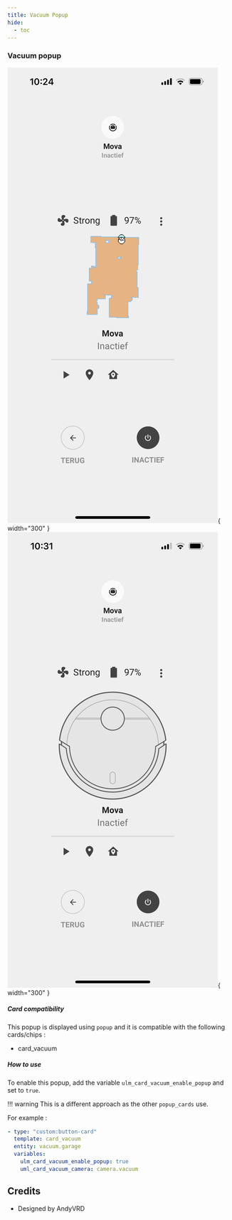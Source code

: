 ```yaml
---
title: Vacuum Popup
hide:
  - toc
---
```

<!-- markdownlint-disable MD046 -->

### Vacuum popup

![Phone](../../assets/img/popup_vacuum.PNG){ width="300" }
![Phone](../../assets/img/popup_vacuum_no_camera.PNG){ width="300" }

##### Card compatibility

This popup is displayed using ``popup`` and it is compatible with the following cards/chips :

- card_vacuum

##### How to use

To enable this popup, add the variable ``ulm_card_vacuum_enable_popup`` and set to ``true``.

!!! warning
    This is a different approach as the other `popup_cards` use.

For example :

```yaml
- type: "custom:button-card"
  template: card_vacuum
  entity: vacuum.garage
  variables:
    ulm_card_vacuum_enable_popup: true
    uml_card_vacuum_camera: camera.vacuum
```

## Credits

- Designed by AndyVRD
